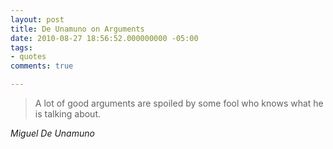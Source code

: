 ```yaml
---
layout: post
title: De Unamuno on Arguments
date: 2010-08-27 18:56:52.000000000 -05:00
tags:
- quotes
comments: true

---
```


<blockquote class="big">A lot of good arguments are spoiled by some fool who knows what he is talking about.</blockquote>

<cite class="big">Miguel De Unamuno</cite>





